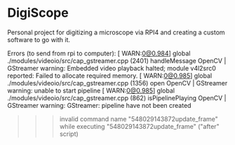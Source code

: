 # DigiScope
Personal project for digitizing a microscope via RPI4 and creating a custom software to go with it.

Errors (to send from rpi to computer):
[ WARN:0@0.984] global ./modules/videoio/src/cap_gstreamer.cpp (2401) handleMessage OpenCV | GStreamer warning: Embedded video playback halted; module v4l2src0 reported: Failed to allocate required memory.
[ WARN:0@0.985] global ./modules/videoio/src/cap_gstreamer.cpp (1356) open OpenCV | GStreamer warning: unable to start pipeline
[ WARN:0@0.985] global ./modules/videoio/src/cap_gstreamer.cpp (862) isPipelinePlaying OpenCV | GStreamer warning: GStreamer: pipeline have not been created
>>> invalid command name "548029143872update_frame"
    while executing
"548029143872update_frame"
    ("after" script)

